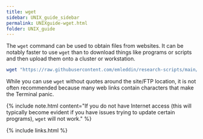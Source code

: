 ```yaml
---
title: wget
sidebar: UNIX_guide_sidebar
permalink: UNIXguide-wget.html
folder: UNIX_guide
---
```


<link rel="stylesheet" href="css/theme-blue.css">

The `wget` command can be used to obtain files from websites.
It can be notably faster to use `wget` than to download things like programs
or scripts and then upload them onto a cluster or workstation.

```bash
wget "https://raw.githubusercontent.com/emleddin/research-scripts/main/MD-Setup/Langevin/miller-NPT/eq1.mdin"
```

While you can use `wget` without quotes around the site/FTP location, it is
not often recommended because many web links contain characters that make the
Terminal panic.

{% include note.html content="If you do not have Internet access (this will
typically become evident if you have issues trying to update certain programs),
`wget` will not work." %}

{% include links.html %}
